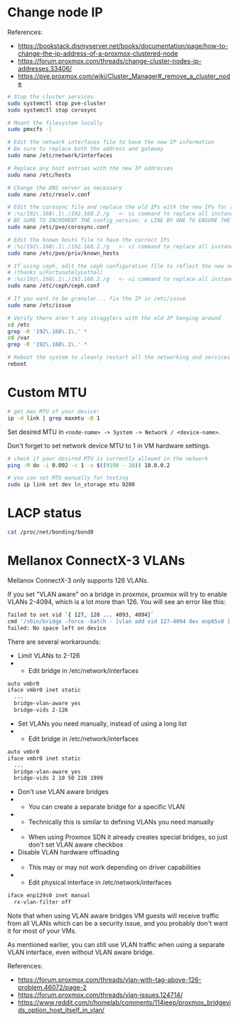 
# Change node IP

References:
- https://bookstack.dismyserver.net/books/documentation/page/how-to-change-the-ip-address-of-a-proxmox-clustered-node
- https://forum.proxmox.com/threads/change-cluster-nodes-ip-addresses.33406/
- https://pve.proxmox.com/wiki/Cluster_Manager#_remove_a_cluster_node

```bash
# Stop the cluster services
sudo systemctl stop pve-cluster
sudo systemctl stop corosync

# Mount the filesystem locally
sudo pmxcfs -l

# Edit the network interfaces file to have the new IP information
# Be sure to replace both the address and gateway
sudo nano /etc/network/interfaces

# Replace any host entries with the new IP addresses
sudo nano /etc/hosts

# Change the DNS server as necessary
sudo nano /etc/resolv.conf

# Edit the corosync file and replace the old IPs with the new IPs for all hosts
# :%s/192\.168\.1\./192.168.2./g   <- vi command to replace all instances
# BE SURE TO INCREMENT THE config_version: x LINE BY ONE TO ENSURE THE CONFIG IS NOT OVERWRITTEN
sudo nano /etc/pve/corosync.conf

# Edit the known hosts file to have the correct IPs
# :%s/192\.168\.1\./192.168.2./g   <- vi command to replace all instances
sudo nano /etc/pve/priv/known_hosts

# If using ceph, edit the ceph configuration file to reflect the new network
# (thanks u/FortunatelyLethal)
# :%s/192\.168\.1\./192.168.2./g   <- vi command to replace all instances
sudo nano /etc/ceph/ceph.conf

# If you want to be granular... fix the IP in /etc/issue
sudo nano /etc/issue

# Verify there aren't any stragglers with the old IP hanging around
cd /etc
grep -R '192\.168\.1\.' *
cd /var
grep -R '192\.168\.1\.' *

# Reboot the system to cleanly restart all the networking and services
reboot
```

# Custom MTU

```bash
# get max MTU of your device:
ip -d link | grep maxmtu -B 1
```

Set desired MTU in `<node-name> -> System -> Network / <device-name>`.

Don't forget to set network device MTU to 1 in VM hardware settings.

```bash
# check if your desired MTU is currently allowed in the network
ping -M do -i 0.002 -c 1 -s $((9198 - 28)) 10.0.0.2

# you can set MTU manually for testing
sudo ip link set dev ln_storage mtu 9200
```

# LACP status

```bash
cat /proc/net/bonding/bond0
```

# Mellanox ConnectX-3 VLANs

Mellanox ConnectX-3 only supports 126 VLANs.

If you set "VLAN aware" on a bridge in proxmox, proxmox will try to enable VLANs 2-4094,
which is a lot more than 126.
You will see an error like this:

```bash
failed to set vid `{ 127, 128 ... 4093, 4094}`
cmd '/sbin/bridge -force -batch - [vlan add vid 127-4094 dev enp65s0 ]'
failed: No space left on device
```

There are several workarounds:

- Limit VLANs to 2-126
- - Edit bridge in /etc/network/interfaces
```bash
auto vmbr0
iface vmbr0 inet static
  ...
  bridge-vlan-aware yes
  bridge-vids 2-126
```
- Set VLANs you need manually, instead of using a long list
- - Edit bridge in /etc/network/interfaces
```bash
auto vmbr0
iface vmbr0 inet static
  ...
  bridge-vlan-aware yes
  bridge-vids 2 10 50 228 1999
```
- Don't use VLAN aware bridges
- - You can create a separate bridge for a specific VLAN
- - Technically this is similar to defining VLANs you need manually
- - When using Proxmox SDN it already creates special bridges, so just don't set VLAN aware checkbox
- Disable VLAN hardware offloading
- - This may or may not work depending on driver capabilities
- - Edit physical interface in /etc/network/interfaces
```bash
iface enp129s0 inet manual
  rx-vlan-filter off
```

Note that when using VLAN aware bridges VM guests
will receive traffic from all VLANs
which can be a security issue,
and you probably don't want it for most of your VMs.

As mentioned earlier, you can still use VLAN traffic
when using a separate VLAN interface, even without VLAN aware bridge.

References:
- https://forum.proxmox.com/threads/vlan-with-tag-above-126-problem.46072/page-2
- https://forum.proxmox.com/threads/vlan-issues.124714/
- https://www.reddit.com/r/homelab/comments/114ieep/proxmox_bridgevids_option_host_itself_in_vlan/
